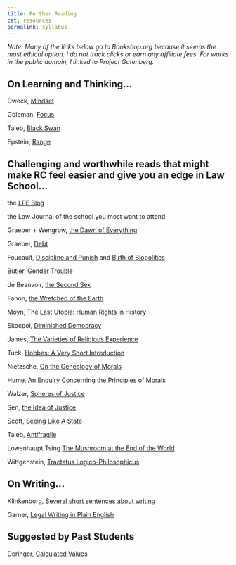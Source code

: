 ```yaml
---
title: Further Reading
cat: resources
permalink: syllabus
---
```


*Note: Many of the links below go to Bookshop.org because it seems the most ethical option. I do not track clicks or earn any affiliate fees. For works in the public domain, I linked to Project Gutenberg.*

## On Learning and Thinking...

Dweck, [Mindset](https://bookshop.org/books/mindset-the-new-psychology-of-success/9780345472328)

Goleman, [Focus](https://bookshop.org/books/focus-the-hidden-driver-of-excellence/9780062114969)

Taleb, [Black Swan](https://bookshop.org/books/the-black-swan-second-edition-the-impact-of-the-highly-improbable-with-a-new-section-on-robustness-and-fragility/9780812973815)

Epstein, [Range](https://bookshop.org/books/range-why-generalists-triumph-in-a-specialized-world/9780735214484)

## Challenging and worthwhile reads that might make RC feel easier and give you an edge in Law School...

the [LPE Blog](https://lpeproject.org/blog/)

the Law Journal of the school you most want to attend

Graeber + Wengrow, [the Dawn of Everything](https://bookshop.org/books/the-dawn-of-everything-a-new-history-of-humanity-9781250858801/9781250858801)

Graeber, [Debt](https://www.google.com/books/edition/Debt/lliTBQAAQBAJ)

Foucault, [Discipline and Punish](https://bookshop.org/books/discipline-and-punish-the-birth-of-the-prison/9780679752554) and [Birth of Biopolitics](https://bookshop.org/books/the-birth-of-biopolitics-lectures-at-the-college-de-france-1978-1979/9780312203412)

Butler, [Gender Trouble](https://bookshop.org/books/gender-trouble-feminism-and-the-subversion-of-identity/9780415389556)

de Beauvoir, [the Second Sex](https://www.google.com/books/edition/_/OgMbKqJMzxcC)

Fanon, [the Wretched of the Earth](https://bookshop.org/books/the-wretched-of-the-earth-9780802141323/9780802158635)

Moyn, [The Last Utopia: Human Rights in History](https://bookshop.org/books/the-last-utopia-human-rights-in-history/9780674064348)

Skocpol, [Diminished Democracy](https://bookshop.org/books/diminished-democracy-from-membership-to-management-in-american-civic-life/9780806136271)

James, [The Varieties of Religious Experience](https://www.gutenberg.org/ebooks/621)

Tuck, [Hobbes: A Very Short Introduction](https://www.google.com/books/edition/Hobbes_A_Very_Short_Introduction/K7tZsFeyWcEC)

Nietzsche, [On the Genealogy of Morals](https://www.gutenberg.org/ebooks/52319)

Hume, [An Enquiry Concerning the Principles of Morals](https://www.gutenberg.org/ebooks/4320)

Walzer, [Spheres of Justice](https://bookshop.org/books/spheres-of-justice-a-defense-of-pluralism-and-equality/9780465081899)

Sen, [the Idea of Justice](https://bookshop.org/books/the-idea-of-justice/9780674060470)

Scott, [Seeing Like A State](https://bookshop.org/books/seeing-like-a-state-how-certain-schemes-to-improve-the-human-condition-have-failed/9780300246759)

Taleb, [Antifragile](https://bookshop.org/books/antifragile-things-that-gain-from-disorder-9780812979688/9780812979688)

Lowenhaupt Tsing [The Mushroom at the End of the World](https://bookshop.org/books/the-mushroom-at-the-end-of-the-world-on-the-possibility-of-life-in-capitalist-ruins-9780691220550/9780691220550)

Wittgenstein, [Tractatus Logico-Philosophicus](https://www.gutenberg.org/ebooks/5740)

## On Writing...

Klinkenborg, [Several short sentences about writing](https://bookshop.org/books/several-short-sentences-about-writing/9780307279415)

Garner, [Legal Writing in Plain English](https://bookshop.org/books/legal-writing-in-plain-english-a-text-with-exercises/9780226283937)

## Suggested by Past Students

Deringer, [Calculated Values](https://bookshop.org/books/calculated-values-finance-politics-and-the-quantitative-age/9780674971875)
